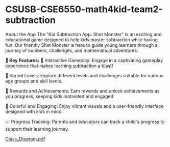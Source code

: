 # CSUSB-CSE6550-math4kid-team2-subtraction
About the App
The "Kid Subtraction App: Shot Monster" is an exciting and educational game designed to help kids master subtraction while having fun. Our friendly Shot Monster is here to guide young learners through a journey of numbers, challenges, and mathematical adventures.

**🚀 Key Features:**
🎯 Interactive Gameplay: Engage in a captivating gameplay experience that makes learning subtraction a blast!

🧩 Varied Levels: Explore different levels and challenges suitable for various age groups and skill levels.

🎉 Rewards and Achievements: Earn rewards and unlock achievements as you progress, keeping kids motivated and engaged.

🎨 Colorful and Engaging: Enjoy vibrant visuals and a user-friendly interface designed with kids in mind.

📈 Progress Tracking: Parents and educators can track a child's progress to support their learning journey.

[Class_Diagram.pdf](https://github.com/ytphi/CSUSB-CSE6550-math4kid-team2/files/12629247/Class_Diagram.pdf)
